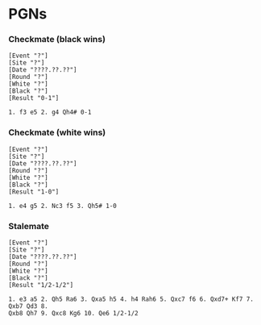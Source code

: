 # PGNs

### Checkmate (black wins)

```
[Event "?"]
[Site "?"]
[Date "????.??.??"]
[Round "?"]
[White "?"]
[Black "?"]
[Result "0-1"]

1. f3 e5 2. g4 Qh4# 0-1
```

### Checkmate (white wins)

```
[Event "?"]
[Site "?"]
[Date "????.??.??"]
[Round "?"]
[White "?"]
[Black "?"]
[Result "1-0"]

1. e4 g5 2. Nc3 f5 3. Qh5# 1-0
```

### Stalemate

```
[Event "?"]
[Site "?"]
[Date "????.??.??"]
[Round "?"]
[White "?"]
[Black "?"]
[Result "1/2-1/2"]

1. e3 a5 2. Qh5 Ra6 3. Qxa5 h5 4. h4 Rah6 5. Qxc7 f6 6. Qxd7+ Kf7 7. Qxb7 Qd3 8.
Qxb8 Qh7 9. Qxc8 Kg6 10. Qe6 1/2-1/2
```

